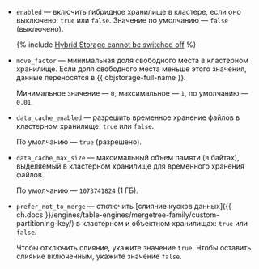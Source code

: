 * `enabled` — включить гибридное хранилище в кластере, если оно выключено: `true` или `false`. Значение по умолчанию — `false` (выключено).

    {% include [Hybrid Storage cannot be switched off](../hybrid-storage-cannot-be-switched-off.md) %}

* `move_factor` — минимальная доля свободного места в кластерном хранилище. Если доля свободного места меньше этого значения, данные переносятся в {{ objstorage-full-name }}.

    Минимальное значение — `0`, максимальное — `1`, по умолчанию — `0.01`.

* `data_cache_enabled` — разрешить временное хранение файлов в кластерном хранилище: `true` или `false`.

    По умолчанию — `true` (разрешено).

* `data_cache_max_size` — максимальный объем памяти (в байтах), выделяемый в кластерном хранилище для временного хранения файлов.

    По умолчанию — `1073741824` (1 ГБ).

* `prefer_not_to_merge` — отключить [слияние кусков данных]({{ ch.docs }}/engines/table-engines/mergetree-family/custom-partitioning-key/) в кластерном и объектном хранилищах: `true` или `false`.

    Чтобы отключить слияние, укажите значение `true`. Чтобы оставить слияние включенным, укажите значение `false`.
